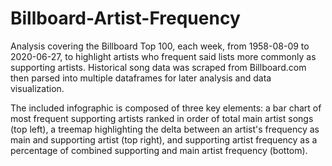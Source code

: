 # Billboard-Artist-Frequency

Analysis covering the Billboard Top 100, each week, from 1958-08-09 to 2020-06-27, to highlight artists who frequent said lists more commonly as supporting artists. Historical song data was scraped from Billboard.com then parsed into multiple dataframes for later analysis and data visualization.

The included infographic is composed of three key elements: a bar chart of most frequent supporting artists ranked in order of total main artist songs (top left), a treemap highlighting the delta between an artist's frequency as main and supporting artist (top right), and supporting artist frequency as a percentage of combined supporting and main artist frequency (bottom).
